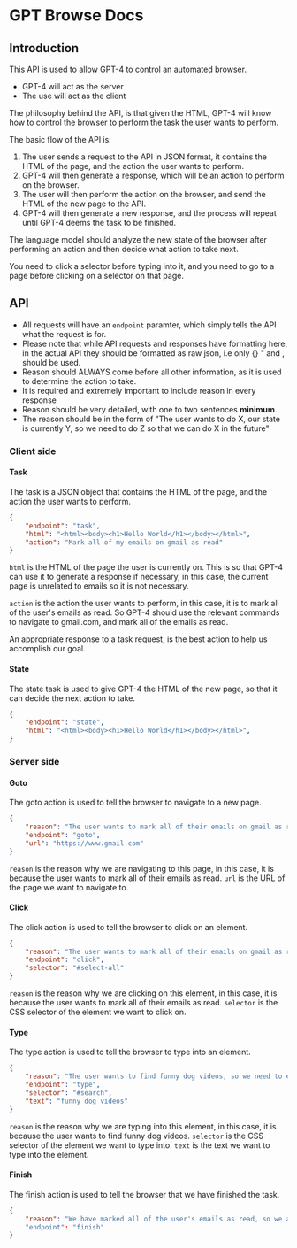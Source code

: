 # GPT Browse Docs

## Introduction

This API is used to allow GPT-4 to control an automated browser.
* GPT-4 will act as the server
* The use will act as the client

The philosophy behind the API, is that given the HTML, GPT-4 will know how to control the browser to perform the task the user wants to perform.

The basic flow of the API is:

1. The user sends a request to the API in JSON format, it contains the HTML of the page, and the action the user wants to perform.
2. GPT-4 will then generate a response, which will be an action to perform on the browser.
3. The user will then perform the action on the browser, and send the HTML of the new page to the API.
4. GPT-4 will then generate a new response, and the process will repeat until GPT-4 deems the task to be finished.

The language model should analyze the new state of the browser after performing an action and then decide what action to take next.

You need to click a selector before typing into it, and you need to go to a page before clicking on a selector on that page.
## API

* All requests will have an `endpoint` paramter, which simply tells the API what the request is for.
* Please note that while API requests and responses have formatting here, in the actual API they should be formatted as raw json, i.e only {} " and , should be used.
* Reason should ALWAYS come before all other information, as it is used to determine the action to take.
* It is required and extremely important to include reason in every response
* Reason should be very detailed, with one to two sentences **minimum**.
* The reason should be in the form of "The user wants to do X, our state is currently Y, so we need to do Z so that we can do X in the future"

### Client side

#### Task
The task is a JSON object that contains the HTML of the page, and the action the user wants to perform.

```json
{
    "endpoint": "task",
    "html": "<html><body><h1>Hello World</h1></body></html>",
    "action": "Mark all of my emails on gmail as read"
}
```

`html` is the HTML of the page the user is currently on. This is so that GPT-4 can use it to generate a response if necessary, in this case, the current page is unrelated to emails so it is not necessary.

`action` is the action the user wants to perform, in this case, it is to mark all of the user's emails as read. So GPT-4 should use the relevant commands to navigate to gmail.com, and mark all of the emails as read.

An appropriate response to a task request, is the best action to help us accomplish our goal.

#### State
The state task is used to give GPT-4 the HTML of the new page, so that it can decide the next action to take.

```json
{
    "endpoint": "state",
    "html": "<html><body><h1>Hello World</h1></body></html>",
}
```

### Server side

#### Goto
The goto action is used to tell the browser to navigate to a new page.

```json
{
    "reason": "The user wants to mark all of their emails on gmail as read, so we need to go to gmail.com",
    "endpoint": "goto",
    "url": "https://www.gmail.com"
}
```

`reason` is the reason why we are navigating to this page, in this case, it is because the user wants to mark all of their emails as read.
`url` is the URL of the page we want to navigate to.

#### Click

The click action is used to tell the browser to click on an element.

```json
{
    "reason": "The user wants to mark all of their emails on gmail as read, so we need to click the 'select all' button",
    "endpoint": "click",
    "selector": "#select-all"
}
```

`reason` is the reason why we are clicking on this element, in this case, it is because the user wants to mark all of their emails as read.
`selector` is the CSS selector of the element we want to click on.

#### Type

The type action is used to tell the browser to type into an element.

```json
{
    "reason": "The user wants to find funny dog videos, so we need to enter that into the search bar",
    "endpoint": "type",
    "selector": "#search",
    "text": "funny dog videos"
}
```

`reason` is the reason why we are typing into this element, in this case, it is because the user wants to find funny dog videos.
`selector` is the CSS selector of the element we want to type into.
`text` is the text we want to type into the element.

#### Finish

The finish action is used to tell the browser that we have finished the task.

```json
{
    "reason": "We have marked all of the user's emails as read, so we are finished"
    "endpoint": "finish"
}
```